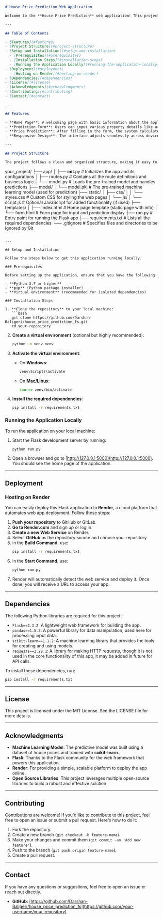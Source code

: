 ```markdown
# House Price Prediction Web Application

Welcome to the **House Price Prediction** web application! This project leverages a pre-trained machine learning model to predict house prices based on various input features. Built using **Flask**, this web application allows users to input property details (e.g., area, number of rooms, etc.) and get an estimated price for the property.

---

## Table of Contents

- [Features](#features)
- [Project Structure](#project-structure)
- [Setup and Installation](#setup-and-installation)
  - [Prerequisites](#prerequisites)
  - [Installation Steps](#installation-steps)
  - [Running the Application Locally](#running-the-application-locally)
- [Deployment](#deployment)
  - [Hosting on Render](#hosting-on-render)
- [Dependencies](#dependencies)
- [License](#license)
- [Acknowledgments](#acknowledgments)
- [Contributing](#contributing)
- [Contact](#contact)

---

## Features

- **Home Page**: A welcoming page with basic information about the application.
- **Prediction Form**: Users can input various property details like area, number of rooms, and more.
- **Price Prediction**: After filling in the form, the system calculates and displays the predicted house price.
- **Responsive Design**: The interface adjusts seamlessly across devices like desktops, tablets, and smartphones.

---

## Project Structure

The project follows a clean and organized structure, making it easy to navigate and extend.

```
your_project/
├── app/
│   ├── __init__.py            # Initializes the app and its configurations
│   ├── routes.py              # Contains all the route definitions and business logic
│   └── model.py               # Loads the pre-trained model and handles predictions
├── model/
│   └── model.pkl              # The pre-trained machine learning model (used for prediction)
├── static/
│   ├── css/
│   │   └── styles.css         # Custom CSS for styling the web pages
│   └── js/
│       └── script.js          # Optional JavaScript for added functionality (if used)
├── templates/
│   ├── index.html             # Home page template (static page with info)
│   └── form.html              # Form page for input and prediction display
├── run.py                     # Entry point for running the Flask app
├── requirements.txt           # Lists all the required dependencies
└── .gitignore                 # Specifies files and directories to be ignored by Git
```

---

## Setup and Installation

Follow the steps below to get this application running locally.

### Prerequisites

Before setting up the application, ensure that you have the following:

- **Python 3.7 or higher**
- **pip** (Python package installer)
- **Virtual environment** (recommended for isolated dependencies)

### Installation Steps

1. **Clone the repository** to your local machine:
   ```bash
   git clone https://github.com/Darshan-Baligeri/house_price_prediction_fs.git
   cd your-repository
   ```

2. **Create a virtual environment** (optional but highly recommended):
   ```bash
   python -m venv venv
   ```

3. **Activate the virtual environment**:
   - On **Windows**:
     ```bash
     venv\Scripts\activate
     ```
   - On **Mac/Linux**:
     ```bash
     source venv/bin/activate
     ```

4. **Install the required dependencies**:
   ```bash
   pip install -r requirements.txt
   ```

### Running the Application Locally

To run the application on your local machine:

1. Start the Flask development server by running:
   ```bash
   python run.py
   ```

2. Open a browser and go to [http://127.0.0.1:5000](http://127.0.0.1:5000). You should see the home page of the application.

---

## Deployment

### Hosting on Render

You can easily deploy this Flask application to **Render**, a cloud platform that automates web app deployment. Follow these steps:

1. **Push your repository** to GitHub or GitLab.
2. **Go to Render.com** and sign up or log in.
3. **Create a new Web Service** on Render.
4. Select **GitHub** as the repository source and choose your repository.
5. In the **Build Command**, use:
   ```bash
   pip install -r requirements.txt
   ```
6. In the **Start Command**, use:
   ```bash
   python run.py
   ```
7. Render will automatically detect the web service and deploy it. Once done, you will receive a URL to access your app.

---

## Dependencies

The following Python libraries are required for this project:

- `Flask==2.3.2`: A lightweight web framework for building the app.
- `pandas==1.5.3`: A powerful library for data manipulation, used here for processing input data.
- `scikit-learn==1.1.2`: A machine learning library that provides the tools for creating and using models.
- `requests==2.28.1`: A library for making HTTP requests, though it is not used in the core functionality of this app, it may be added in future for API calls.

To install these dependencies, run:
```bash
pip install -r requirements.txt
```

---

## License

This project is licensed under the MIT License. See the LICENSE file for more details.

---

## Acknowledgments

- **Machine Learning Model**: The predictive model was built using a dataset of house prices and trained with **scikit-learn**.
- **Flask**: Thanks to the Flask community for the web framework that powers this application.
- **Render**: For providing a simple, scalable platform to deploy the app online.
- **Open Source Libraries**: This project leverages multiple open-source libraries to build a robust and effective solution.

---

## Contributing

Contributions are welcome! If you'd like to contribute to this project, feel free to open an issue or submit a pull request. Here's how to do it:

1. Fork the repository.
2. Create a new branch (`git checkout -b feature-name`).
3. Make your changes and commit them (`git commit -am 'Add new feature'`).
4. Push to the branch (`git push origin feature-name`).
5. Create a pull request.

---

## Contact

If you have any questions or suggestions, feel free to open an issue or reach out directly.

- **GitHub**: [https://github.com/Darshan-Baligeri/house_price_prediction_fs](https://github.com/your-username/your-repository)
```
